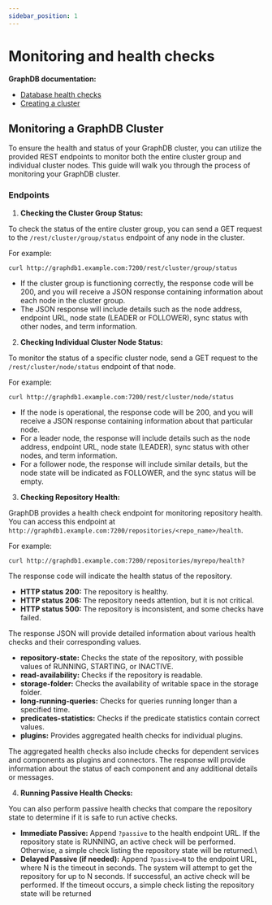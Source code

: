 ```yaml
---
sidebar_position: 1
---
```


# Monitoring and health checks

**GraphDB documentation:**

* [Database health checks](https://graphdb.ontotext.com/documentation/10.2/database-health-checks.html)
* [Creating a cluster](https://graphdb.ontotext.com/documentation/10.2/creating-a-cluster.html#monitor-cluster-status)

## Monitoring a GraphDB Cluster

To ensure the health and status of your GraphDB cluster, you can utilize the provided REST endpoints to monitor 
both the entire cluster group and individual cluster nodes. 
This guide will walk you through the process of monitoring your GraphDB cluster.

### Endpoints

1. **Checking the Cluster Group Status:**

To check the status of the entire cluster group, you can send a GET request to the `/rest/cluster/group/status` endpoint of any node in the cluster.

For example:
```shell
curl http://graphdb1.example.com:7200/rest/cluster/group/status
```

* If the cluster group is functioning correctly, the response code will be 200, and you will receive a JSON response containing information about each node in the cluster group.
* The JSON response will include details such as the node address, endpoint URL, node state (LEADER or FOLLOWER), sync status with other nodes, and term information.

2. **Checking Individual Cluster Node Status:**

To monitor the status of a specific cluster node, send a GET request to the `/rest/cluster/node/status` endpoint of that node. 

For example:
```shell
curl http://graphdb1.example.com:7200/rest/cluster/node/status
```
* If the node is operational, the response code will be 200, and you will receive a JSON response containing information about that particular node.
* For a leader node, the response will include details such as the node address, endpoint URL, node state (LEADER), sync status with other nodes, and term information.
* For a follower node, the response will include similar details, but the node state will be indicated as FOLLOWER, and the sync status will be empty.

3. **Checking Repository Health:**

GraphDB provides a health check endpoint for monitoring repository health. You can access this endpoint at `http://graphdb1.example.com:7200/repositories/<repo_name>/health`.

For example:
```shell
curl http://graphdb1.example.com:7200/repositories/myrepo/health?
```

The response code will indicate the health status of the repository.
* **HTTP status 200:** The repository is healthy.
* **HTTP status 206:** The repository needs attention, but it is not critical.
* **HTTP status 500:** The repository is inconsistent, and some checks have failed.

The response JSON will provide detailed information about various health checks and their corresponding values.
* **repository-state:** Checks the state of the repository, with possible values of RUNNING, STARTING, or INACTIVE.
* **read-availability:** Checks if the repository is readable.
* **storage-folder:** Checks the availability of writable space in the storage folder.
* **long-running-queries:** Checks for queries running longer than a specified time.
* **predicates-statistics:** Checks if the predicate statistics contain correct values.
* **plugins:** Provides aggregated health checks for individual plugins.

The aggregated health checks also include checks for dependent services and components as plugins and connectors.
The response will provide information about the status of each component and any additional details or messages.

4. **Running Passive Health Checks:**

You can also perform passive health checks that compare the repository state to determine if it is safe to run active checks. 
* **Immediate Passive:** Append `?passive` to the health endpoint URL. If the repository state is RUNNING, an active check will be performed. Otherwise, a simple check listing the repository state will be returned.\
* **Delayed Passive (if needed):** Append `?passive=N` to the endpoint URL, where N is the timeout in seconds. The system will attempt to get the repository for up to N seconds. If successful, an active check will be performed. If the timeout occurs, a simple check listing the repository state will be returned

